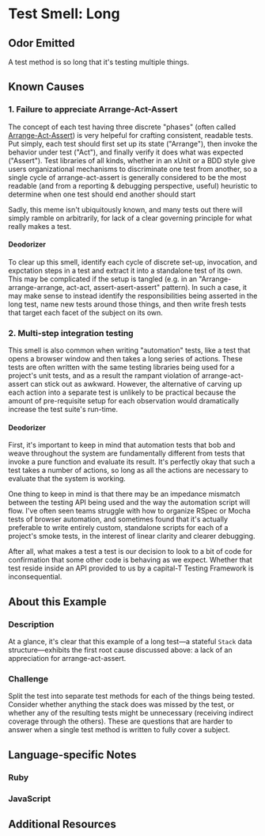 # Test Smell: Long

## Odor Emitted

A test method is so long that it's testing multiple things.

## Known Causes

### 1. Failure to appreciate Arrange-Act-Assert

The concept of each test having three discrete "phases" (often called
[Arrange-Act-Assert](https://github.com/testdouble/contributing-tests/wiki/Arrange-Act-Assert))
is very helpeful for crafting consistent, readable tests. Put simply, each test
should first set up its state ("Arrange"), then invoke the behavior under test
("Act"), and finally verify it does what was expected ("Assert"). Test
libraries of all kinds, whether in an xUnit or a BDD style give users
organizational mechanisms to discriminate one test from another, so a single
cycle of arrange-act-assert is generally considered to be the most readable (and
from a reporting & debugging perspective, useful) heuristic to determine when
one test should end another should start

Sadly, this meme isn't ubiquitously known, and many tests out there will simply
ramble on arbitrarily, for lack of a clear governing principle for what really
makes a test.

#### Deodorizer

To clear up this smell, identify each cycle of discrete set-up, invocation, and
expctation steps in a test and extract it into a standalone test of its own.
This may be complicated if the setup is tangled (e.g. in an
"Arrange-arrange-arrange, act-act, assert-asert-assert" pattern). In such a
case, it may make sense to instead identify the responsibilities being asserted
in the long test, name new tests around those things, and then write fresh tests
that target each facet of the subject on its own.

### 2. Multi-step integration testing

This smell is also common when writing "automation" tests, like a test that
opens a browser window and then takes a long series of actions. These tests are
often written with the same testing libraries being used for a project's unit
tests, and as a result the rampant violation of arrange-act-assert can stick out
as awkward. However, the alternative of carving up each action into a separate
test is unlikely to be practical because the amount of pre-requisite setup for
each observation would dramatically increase the test suite's run-time.

#### Deodorizer

First, it's important to keep in mind that automation tests that bob and weave
throughout the system are fundamentally different from tests that invoke a pure
function and evaluate its result. It's perfectly okay that such a test takes a
number of actions, so long as all the actions are necessary to evaluate that the
system is working.

One thing to keep in mind is that there may be an impedance mismatch between the
testing API being used and the way the automation script will flow. I've often
seen teams struggle with how to organize RSpec or Mocha tests of browser
automation, and sometimes found that it's actually preferable to write entirely
custom, standalone scripts for each of a project's smoke tests, in the interest
of linear clarity and clearer debugging.

After all, what makes a test a test is our decision to look to a bit of code for
confirmation that some other code is behaving as we expect. Whether that test
reside inside an API provided to us by a capital-T Testing Framework is
inconsequential.

## About this Example

### Description

At a glance, it's clear that this example of a long test—a stateful `Stack`
data structure—exhibits the first root cause discussed above: a lack of an
appreciation for arrange-act-assert.

### Challenge

Split the test into separate test methods for each of the things being tested.
Consider whether anything the stack does was missed by the test, or whether any
of the resulting tests might be unnecessary (receiving indirect coverage through
the others). These are questions that are harder to answer when a single test
method is written to fully cover a subject.

## Language-specific Notes

### Ruby

### JavaScript

## Additional Resources

